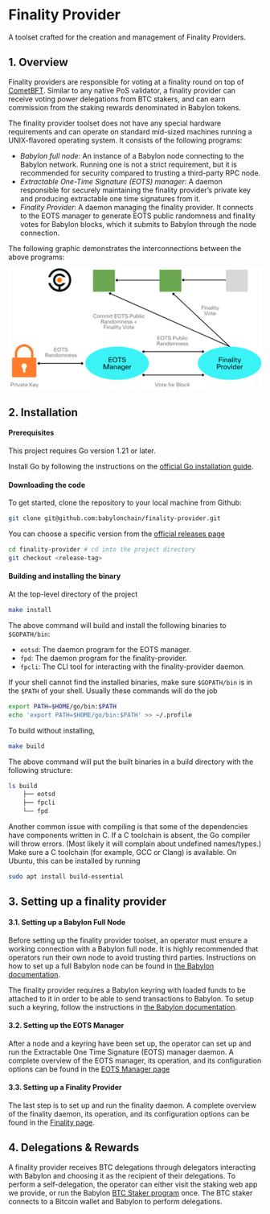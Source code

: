 # Finality Provider

A toolset crafted for the creation and
management of Finality Providers.

## 1. Overview

Finality providers are responsible for voting
at a finality round on top of [CometBFT](https://github.com/cometbft/cometbft).
Similar to any native PoS validator,
a finality provider can receive voting power delegations from BTC stakers, and
can earn commission from the staking rewards denominated in Babylon tokens.

The finality provider toolset does not have
any special hardware requirements
and can operate on standard mid-sized machines
running a UNIX-flavored operating system.
It consists of the following programs:
- *Babylon full node*: An instance of a Babylon node connecting to
  the Babylon network. Running one is not a strict requirement,
  but it is recommended for security compared to trusting a third-party RPC node.
- *Extractable One-Time Signature (EOTS) manager*:
  A daemon responsible for securely maintaining the finality provider’s
  private key and producing extractable one time signatures from it.
- *Finality Provider*: A daemon managing the finality provider.
  It connects to the EOTS manager to generate EOTS public randomness and
  finality votes for Babylon blocks, which it submits to Babylon through
  the node connection.

The following graphic demonstrates the interconnections between the above programs:

![Finality Provider Interconnections](./docs/finality-toolset.png)


## 2. Installation

#### Prerequisites

This project requires Go version 1.21 or later.

Install Go by following the instructions on
the [official Go installation guide](https://golang.org/doc/install).

#### Downloading the code

To get started, clone the repository to your local machine from Github:

```bash
git clone git@github.com:babylonchain/finality-provider.git
```

You can choose a specific version from
the [official releases page](https://github.com/babylonchain/finality-provider/releases)

```bash
cd finality-provider # cd into the project directory
git checkout <release-tag>
```

#### Building and installing the binary

At the top-level directory of the project

```bash
make install
```

The above command will build and install the following binaries to
`$GOPATH/bin`:

- `eotsd`: The daemon program for the EOTS manager.
- `fpd`: The daemon program for the finality-provider.
- `fpcli`: The CLI tool for interacting with the finality-provider daemon.

If your shell cannot find the installed binaries, make sure `$GOPATH/bin` is in
the `$PATH` of your shell. Usually these commands will do the job

```bash
export PATH=$HOME/go/bin:$PATH
echo 'export PATH=$HOME/go/bin:$PATH' >> ~/.profile
```

To build without installing,

```bash
make build
```

The above command will put the built binaries in a build directory with the
following structure:
```bash
ls build
    ├── eotsd
    ├── fpcli
    └── fpd
```

Another common issue with compiling is that some of the dependencies have
components written in C. If a C toolchain is absent, the Go compiler will throw
errors. (Most likely it will complain about undefined names/types.) Make sure a
C toolchain (for example, GCC or Clang) is available.  On Ubuntu, this can be
installed by running

```bash
sudo apt install build-essential
```

## 3. Setting up a finality provider

#### 3.1. Setting up a Babylon Full Node

Before setting up the finality provider toolset,
an operator must ensure a working connection with a Babylon full node.
It is highly recommended that operators run their own node to avoid
trusting third parties. Instructions on how to set up a full Babylon node
can be found in 
[the Babylon documentation](https://docs.babylonchain.io/docs/user-guides/btc-timestamping-testnet/setup-node).

The finality provider requires a Babylon keyring with loaded funds to be attached to it
in order to be able to send transactions to Babylon.
To setup such a keyring, follow the instructions in
[the Babylon documentation](https://docs.babylonchain.io/docs/user-guides/btc-timestamping-testnet/getting-funds).

#### 3.2. Setting up the EOTS Manager

After a node and a keyring have been set up,
the operator can set up and run the
Extractable One Time Signature (EOTS) manager daemon.
A complete overview of the EOTS manager, its operation, and
its configuration options can be found in the
[EOTS Manager page](docs/eots.md)

#### 3.3. Setting up a Finality Provider 

The last step is to set up and run
the finality daemon.
A complete overview of the finality daemon, its operation, and
its configuration options can be found in the
[Finality page](docs/finality-provider.md).

## 4. Delegations & Rewards

A finality provider receives BTC delegations through delegators
interacting with Babylon and choosing it as the recipient of their delegations.
To perform a self-delegation,
the operator can either visit the staking web app we provide,
or run the Babylon [BTC Staker program](https://github.com/babylonchain/btc-staker) once.
The BTC staker connects to a Bitcoin wallet and Babylon to perform delegations.

